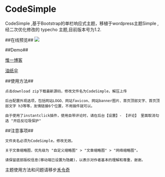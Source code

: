 # CodeSimple

CodeSimple ,基于Bootstrap的单栏响应式主题，移植于wordpress主题Simple , 经二次优化修改的 typecho 主题,目前版本号为1.2.

##在线预览##
<img src="https://raw.githubusercontent.com/Hegreen/CodeSimple/master/screenshot.png" />

##Demo##

<a href="//www.v1a.cn" target="_blank">惟一博客</a> 

<a href="//www.a696.com" target="_blank">油纸伞</a> 

##使用方法##

	点击download zip下载最新源码，修改文件名为CodeSimple，解压上传

	后台配置外观选项，包括网站LOGO、网站favicon、网站banner图片、首页顶部文字、首页顶部文字 h3等等，友情链接6个位置，不用插件就可以。

	由于使用了instantclick插件，使用自带评论时，请在后台【设置】- 【评论】 里面取消勾选 "开启反垃圾保护"

 ##注意事项##

	文件夹名必须为CodeSimple，修改无效。

	关于文章缩略图，优先级为 "自定义缩略图" > "文章缩略图" > "网络缩略图"。
	
	请保留底部版权信息(移动端已设置为隐藏)，以表示对作者基本的理解和尊重，谢谢。

主题使用方法和问题请移步<a href="//www.helingqi.com/archives/CodeSimple.html" target="_blank">禾令奇</a> 
